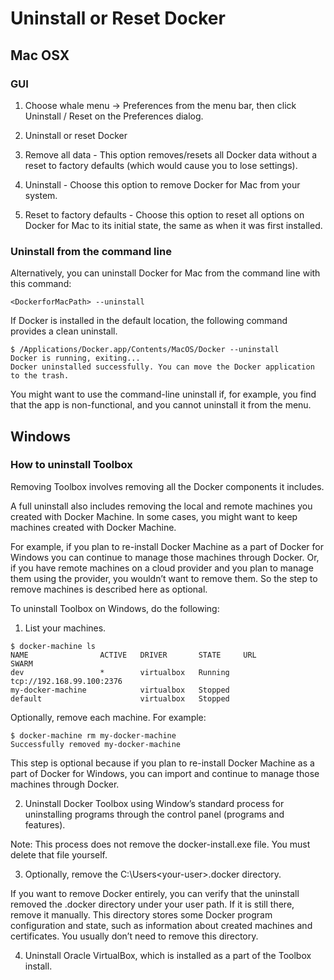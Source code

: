 # Uninstall or Reset Docker

## Mac OSX

### GUI
1. Choose whale menu -> Preferences from the menu bar, then click Uninstall / Reset on the Preferences dialog.

2. Uninstall or reset Docker

3. Remove all data - This option removes/resets all Docker data without a reset to factory defaults (which would cause you to lose settings).

4. Uninstall - Choose this option to remove Docker for Mac from your system.

5. Reset to factory defaults - Choose this option to reset all options on Docker for Mac to its initial state, the same as when it was first installed.

### Uninstall from the command line

Alternatively, you can uninstall Docker for Mac from the command line with this command: 

```
<DockerforMacPath> --uninstall
``` 

If Docker is installed in the default location, the following command provides a clean uninstall.

```
$ /Applications/Docker.app/Contents/MacOS/Docker --uninstall
Docker is running, exiting...
Docker uninstalled successfully. You can move the Docker application to the trash.
```

You might want to use the command-line uninstall if, for example, you find that the app is non-functional, and you cannot uninstall it from the menu.


## Windows

### How to uninstall Toolbox

Removing Toolbox involves removing all the Docker components it includes.

A full uninstall also includes removing the local and remote machines you created with Docker Machine. In some cases, you might want to keep machines created with Docker Machine.

For example, if you plan to re-install Docker Machine as a part of Docker for Windows you can continue to manage those machines through Docker. Or, if you have remote machines on a cloud provider and you plan to manage them using the provider, you wouldn’t want to remove them. So the step to remove machines is described here as optional.

To uninstall Toolbox on Windows, do the following:

1. List your machines.

```
$ docker-machine ls
NAME                ACTIVE   DRIVER       STATE     URL                        SWARM
dev                 *        virtualbox   Running   tcp://192.168.99.100:2376
my-docker-machine            virtualbox   Stopped
default                      virtualbox   Stopped
```

Optionally, remove each machine. For example:

```
$ docker-machine rm my-docker-machine
Successfully removed my-docker-machine
```

This step is optional because if you plan to re-install Docker Machine as a part of Docker for Windows, you can import and continue to manage those machines through Docker.

2. Uninstall Docker Toolbox using Window’s standard process for uninstalling programs through the control panel (programs and features).

Note: This process does not remove the docker-install.exe file. You must delete that file yourself.

3. Optionally, remove the C:\Users\<your-user>\.docker directory.

If you want to remove Docker entirely, you can verify that the uninstall removed the .docker directory under your user path. If it is still there, remove it manually. This directory stores some Docker program configuration and state, such as information about created machines and certificates. You usually don’t need to remove this directory.

4. Uninstall Oracle VirtualBox, which is installed as a part of the Toolbox install.